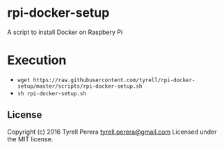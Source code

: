 # rpi-docker-setup
A script to install Docker on Raspbery Pi

# Execution
- `wget https://raw.githubusercontent.com/tyrell/rpi-docker-setup/master/scripts/rpi-docker-setup.sh`
- `sh rpi-docker-setup.sh`

## License
Copyright (c) 2016 Tyrell Perera <tyrell.perera@gmail.com>
Licensed under the MIT license.



